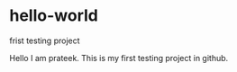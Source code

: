# hello-world
frist testing project

Hello I am prateek.
This is my first testing project in github.
